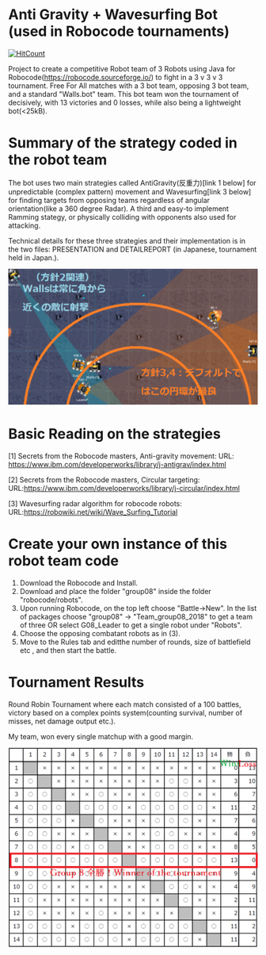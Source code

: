 # Anti Gravity + Wavesurfing Bot (used in Robocode tournaments)
[![HitCount](http://hits.dwyl.com/parthnan/AntiGrav-WavesurfingBot.svg)](http://hits.dwyl.com/parthnan/AntiGrav-WavesurfingBot)

Project to create a competitive Robot team of 3 Robots using Java for Robocode(https://robocode.sourceforge.io/) to fight in a 3 v 3 v 3 tournament. Free For All matches with a 3 bot team, opposing 3 bot team, and a standard "Walls.bot" team. This bot team won the tournament of decisively, with 13 victories and 0 losses, while also being a lightweight bot(<25kB). 

# Summary of the strategy coded in the robot team
The bot uses two main strategies called AntiGravity(反重力)[link 1 below] for unpredictable (complex pattern) movement and Wavesurfing[link 3 below] for finding targets from opposing teams regardless of angular orientation(like a 360 degree Radar). 
A third and easy-to implement Ramming stategy, or physically colliding with opponents also used for attacking. 

Technical details for these three strategies and their implementation is in the two files: PRESENTATION and DETAILREPORT (in Japanese, tournament held in Japan.).

![alt text](https://raw.githubusercontent.com/parthnan/AntiGrav-WavesurfingBot/master/ExampleSurfing.png)

# Basic Reading on the strategies
[1] Secrets from the Robocode masters, Anti-gravity movement: URL: https://www.ibm.com/developerworks/library/j-antigrav/index.html

[2] Secrets from the Robocode masters, Circular targeting: URL:https://www.ibm.com/developerworks/library/j-circular/index.html

[3] Wavesurfing radar algorithm for robocode robots: URL:https://robowiki.net/wiki/Wave_Surfing_Tutorial


# Create your own instance of this robot team code
1. Download the Robocode and Install.
2. Download and place the folder "group08" inside the folder "robocode/robots".  
3. Upon running Robocode, on the top left choose "Battle->New". In the list of packages choose "group08" -> "Team_group08_2018" to get a team of three OR select G08_Leader to get a single robot under "Robots".
4. Choose the opposing combatant robots as in (3). 
5. Move to the Rules tab and editthe number of rounds, size of battlefield etc , and then start the battle.

# Tournament Results
Round Robin Tournament where each match consisted of a 100 battles, victory based on a complex points system(counting survival, number of misses, net damage output etc.). 

My team, won every single matchup with a good margin. 

![alt text](https://raw.githubusercontent.com/parthnan/AntiGrav-WavesurfingBot/master/winall.png)

 

